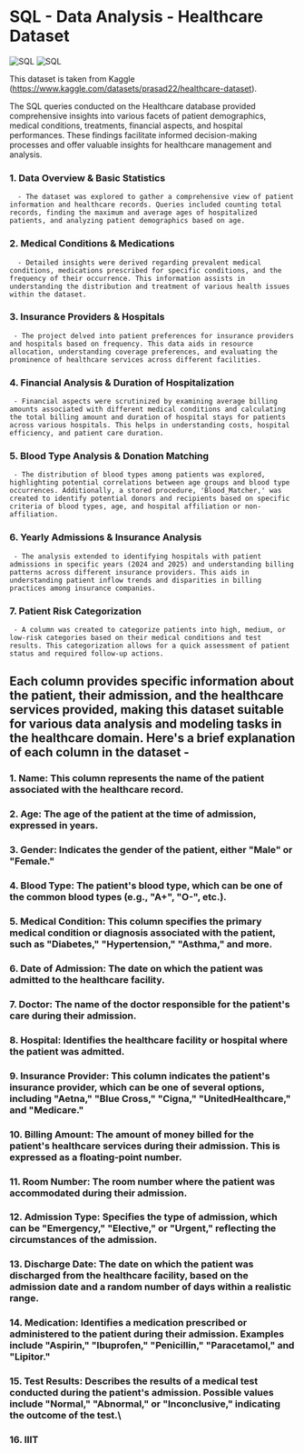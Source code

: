 # SQL - Data Analysis - Healthcare Dataset 
![SQL](https://img.shields.io/badge/Language-%20SQL-yellow/Workbench)
![SQL](https://img.shields.io/badge/Workbench-%20MySQL-green)

This dataset is taken from Kaggle (https://www.kaggle.com/datasets/prasad22/healthcare-dataset).

The SQL queries conducted on the Healthcare database provided comprehensive insights into various facets of patient demographics, medical conditions, treatments, financial aspects, and hospital performances. These findings facilitate informed decision-making processes and offer valuable insights for healthcare management and analysis. 

### 1. **Data Overview & Basic Statistics**
      - The dataset was explored to gather a comprehensive view of patient information and healthcare records. Queries included counting total records, finding the maximum and average ages of hospitalized patients, and analyzing patient demographics based on age.

### 2. **Medical Conditions & Medications**
      - Detailed insights were derived regarding prevalent medical conditions, medications prescribed for specific conditions, and the frequency of their occurrence. This information assists in understanding the distribution and treatment of various health issues within the dataset.

### 3. **Insurance Providers & Hospitals**
     - The project delved into patient preferences for insurance providers and hospitals based on frequency. This data aids in resource allocation, understanding coverage preferences, and evaluating the prominence of healthcare services across different facilities.

### 4. **Financial Analysis & Duration of Hospitalization**
     - Financial aspects were scrutinized by examining average billing amounts associated with different medical conditions and calculating the total billing amount and duration of hospital stays for patients across various hospitals. This helps in understanding costs, hospital efficiency, and patient care duration.

### 5. **Blood Type Analysis & Donation Matching**
     - The distribution of blood types among patients was explored, highlighting potential correlations between age groups and blood type occurrences. Additionally, a stored procedure, 'Blood_Matcher,' was created to identify potential donors and recipients based on specific criteria of blood types, age, and hospital affiliation or non-affiliation.

### 6. **Yearly Admissions & Insurance Analysis**
     - The analysis extended to identifying hospitals with patient admissions in specific years (2024 and 2025) and understanding billing patterns across different insurance providers. This aids in understanding patient inflow trends and disparities in billing practices among insurance companies.

### 7. **Patient Risk Categorization**
     - A column was created to categorize patients into high, medium, or low-risk categories based on their medical conditions and test results. This categorization allows for a quick assessment of patient status and required follow-up actions.

## Each column provides specific information about the patient, their admission, and the healthcare services provided, making this dataset suitable for various data analysis and modeling tasks in the healthcare domain. Here's a brief explanation of each column in the dataset -

### 1. Name: This column represents the name of the patient associated with the healthcare record.
### 2. Age: The age of the patient at the time of admission, expressed in years.
### 3. Gender: Indicates the gender of the patient, either "Male" or "Female."
### 4. Blood Type: The patient's blood type, which can be one of the common blood types (e.g., "A+", "O-", etc.).
### 5. Medical Condition: This column specifies the primary medical condition or diagnosis associated with the patient, such as "Diabetes," "Hypertension," "Asthma," and more.
### 6. Date of Admission: The date on which the patient was admitted to the healthcare facility.
### 7. Doctor: The name of the doctor responsible for the patient's care during their admission.
### 8. Hospital: Identifies the healthcare facility or hospital where the patient was admitted.
### 9. Insurance Provider: This column indicates the patient's insurance provider, which can be one of several options, including "Aetna," "Blue Cross," "Cigna," "UnitedHealthcare," and "Medicare."
### 10. Billing Amount: The amount of money billed for the patient's healthcare services during their admission. This is expressed as a floating-point number.
### 11. Room Number: The room number where the patient was accommodated during their admission.
### 12. Admission Type: Specifies the type of admission, which can be "Emergency," "Elective," or "Urgent," reflecting the circumstances of the admission.
### 13. Discharge Date: The date on which the patient was discharged from the healthcare facility, based on the admission date and a random number of days within a realistic range.
### 14. Medication: Identifies a medication prescribed or administered to the patient during their admission. Examples include "Aspirin," "Ibuprofen," "Penicillin," "Paracetamol," and "Lipitor."
### 15. Test Results: Describes the results of a medical test conducted during the patient's admission. Possible values include "Normal," "Abnormal," or "Inconclusive," indicating the outcome of the test.\
### 16. IIIT
